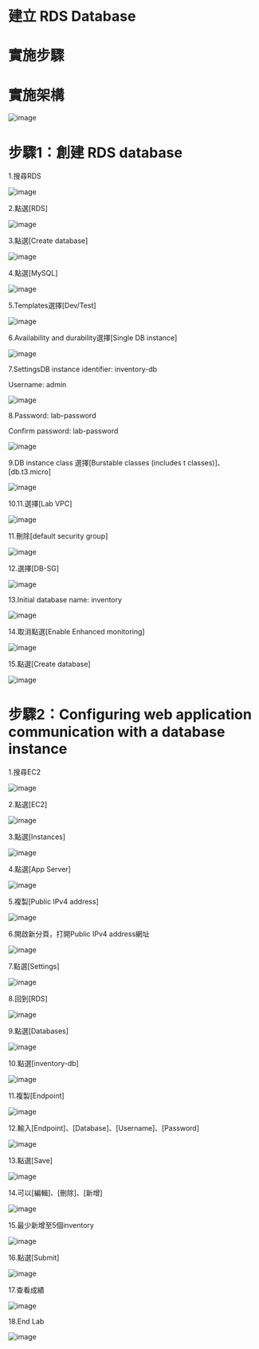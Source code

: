 # 建立 RDS Database

# 實施步驟



# 實施架構

![image](https://user-images.githubusercontent.com/103306835/223628608-c0f66212-9f8e-482b-b73b-0596cb1dad87.png)

# 步驟1：創建 RDS database


1.搜尋RDS

![image](https://user-images.githubusercontent.com/103306835/223628676-5c8318b9-927b-4384-8a73-e91540557ca5.png)

2.點選[RDS]

![image](https://user-images.githubusercontent.com/103306835/223628709-b56196f7-ed21-4355-ab8d-1441972f5e8b.png)

3.點選[Create database]

![image](https://user-images.githubusercontent.com/103306835/223628891-6ec1dc28-a873-429e-8010-718bcf2b6401.png)

4.點選[MySQL]

![image](https://user-images.githubusercontent.com/103306835/223630578-93376058-ac48-4b87-be4e-a45d7b43f228.png)

5.Templates選擇[Dev/Test]

![image](https://user-images.githubusercontent.com/103306835/223630840-f927744e-f8de-4402-8c00-90bcf4a7bf5c.png)

6.Availability and durability選擇[Single DB instance]

![image](https://user-images.githubusercontent.com/103306835/223631051-593f4f56-aaf4-4053-9f10-aa3e20e4e5d6.png)

7.SettingsDB instance identifier: inventory-db

Username: admin

![image](https://user-images.githubusercontent.com/103306835/223631381-94e9bee0-ef3b-4ac7-87b3-f151581bf399.png)

8.Password: lab-password

Confirm password: lab-password

![image](https://user-images.githubusercontent.com/103306835/223631614-49878766-111f-4f3c-9ca2-f587df801ece.png)

9.DB instance class 選擇[Burstable classes (includes t classes)]、[db.t3.micro]

![image](https://user-images.githubusercontent.com/103306835/223632064-aeabc3c4-c2c6-47ec-a859-06030aee0cc0.png)

10.11.選擇[Lab VPC]

![image](https://user-images.githubusercontent.com/103306835/223632941-c8b653e9-c524-46b0-a04b-d08429e92b5c.png)

11.刪除[default security group]

![image](https://user-images.githubusercontent.com/103306835/223632392-e7df3852-3d74-461a-8fed-6b4b2c39a5a7.png)

12.選擇[DB-SG]

![image](https://user-images.githubusercontent.com/103306835/223633307-b5d3314a-7e3b-4ffa-84b9-27f38edb88af.png)

13.Initial database name: inventory

![image](https://user-images.githubusercontent.com/103306835/223633511-960df9b4-ba6e-4543-9706-6386ef155cdb.png)

14.取消點選[Enable Enhanced monitoring]

![image](https://user-images.githubusercontent.com/103306835/223633729-4d986db2-db2f-4692-b7bc-257c5b5952ef.png)

15.點選[Create database]

![image](https://user-images.githubusercontent.com/103306835/223633898-03a98d67-32ec-44e5-b5e0-ffe9df02c11f.png)

# 步驟2：Configuring web application communication with a database instance


1.搜尋EC2

![image](https://user-images.githubusercontent.com/103306835/223634342-7e74f473-6f84-495d-84cb-659ab891af3d.png)

2.點選[EC2]

![image](https://user-images.githubusercontent.com/103306835/223634405-48fe108a-1ac8-445e-a71e-3fcfe4177cee.png)

3.點選[Instances]

![image](https://user-images.githubusercontent.com/103306835/223634793-23ae0194-ade5-40ce-a198-999ca8b7c8aa.png)

4.點選[App Server]

![image](https://user-images.githubusercontent.com/103306835/223634990-78f4cbda-99f9-46e2-b644-b3098244907f.png)

5.複製[Public IPv4 address]

![image](https://user-images.githubusercontent.com/103306835/223635257-7e080a16-deb6-4e90-82b9-2f87d4c9d082.png)

6.開啟新分頁，打開Public IPv4 address網址

![image](https://user-images.githubusercontent.com/103306835/223635480-8211b9d1-bb77-456a-9b4a-95acf607dd83.png)

7.點選[Settings]

![image](https://user-images.githubusercontent.com/103306835/223635648-aed1947f-7ff9-43a3-ba75-33e151c2f694.png)

8.回到[RDS]

![image](https://user-images.githubusercontent.com/103306835/223636107-ccbb9a2e-d0f7-43f1-9c6b-a0bff886ab6e.png)

9.點選[Databases]

![image](https://user-images.githubusercontent.com/103306835/223636298-df84fd0e-5de2-4d40-a2b5-9b1ea35f3721.png)

10.點選[inventory-db]

![image](https://user-images.githubusercontent.com/103306835/223636498-8a7d896f-a401-493a-a595-a066100a6e8b.png)

11.複製[Endpoint]

![image](https://user-images.githubusercontent.com/103306835/223636785-3d2bbd4b-f96a-4225-9908-af34daa01f27.png)

12.輸入[Endpoint]、[Database]、[Username]、[Password]

![image](https://user-images.githubusercontent.com/103306835/223637392-ef998dc0-994d-4387-bf05-d3fcda16e1f6.png)

13.點選[Save]

![image](https://user-images.githubusercontent.com/103306835/223637537-f43a62f0-efb1-4b6e-aa9d-375704ea0351.png)

14.可以[編輯]、[刪除]、[新增]

![image](https://user-images.githubusercontent.com/103306835/223637933-ee264164-7efd-4295-be36-f5d1e16efa0c.png)

15.最少新增至5個inventory

![image](https://user-images.githubusercontent.com/103306835/223638410-f73cd8c4-fc80-4c89-894e-da3a43743874.png)

16.點選[Submit]

![image](https://user-images.githubusercontent.com/103306835/223639058-26f742b3-0c1a-4a77-b9a3-e6789dc59813.png)

17.查看成績

![image](https://user-images.githubusercontent.com/103306835/223639692-4119a663-020f-4c82-8e63-c5b71648daae.png)

18.End Lab

![image](https://user-images.githubusercontent.com/103306835/223639942-dddae1e5-f1a0-4b16-9684-d2048032a422.png)
